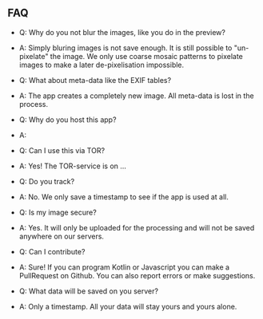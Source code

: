 ## FAQ
- Q: Why do you not blur the images, like you do in the preview?
- A: Simply bluring images is not save enough. It is still possible to "un-pixelate" the image. We only use coarse mosaic patterns to pixelate images to make a later de-pixelisation impossible.

- Q: What about meta-data like the EXIF tables?
- A: The app creates a completely new image. All meta-data is lost in the process.

- Q: Why do you host this app?
- A: 

- Q: Can I use this via TOR?
- A: Yes! The TOR-service is on ...

- Q: Do you track?
- A: No. We only save a timestamp to see if the app is used at all.

- Q: Is my image secure?
- A: Yes. It will only be uploaded for the processing and will not be saved anywhere on our servers.

- Q: Can I contribute?
- A: Sure! If you can program Kotlin or Javascript you can make a PullRequest on Github. You can also report errors or make suggestions.

- Q: What data will be saved on you server?
- A: Only a timestamp. All your data will stay yours and yours alone.